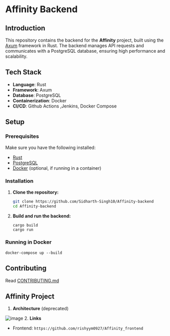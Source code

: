 # Affinity Backend

## Introduction
This repository contains the backend for the **Affinity** project, built using the [Axum](https://github.com/tokio-rs/axum) framework in Rust. The backend manages API requests and communicates with a PostgreSQL database, ensuring high performance and scalability.

## Tech Stack
- **Language**: Rust
- **Framework**: Axum
- **Database**: PostgreSQL
- **Containerization**: Docker
- **CI/CD**: Github Actions ,Jenkins, Docker Compose

## Setup

### Prerequisites
Make sure you have the following installed:
- [Rust](https://www.rust-lang.org/tools/install)
- [PostgreSQL](https://www.postgresql.org/)
- [Docker](https://www.docker.com/) (optional, if running in a container)

### Installation

1. **Clone the repository:**
   ```bash
   git clone https://github.com/Sidharth-Singh10/Affinity-backend
   cd Affinity-backend
2. **Build and run the backend:**
   ```
   cargo build
   cargo run
   ```
### Running in Docker
   ```
   docker-compose up --build
   ```
## Contributing
   Read [CONTRIBUTING.md](https://github.com/Sidharth-Singh10/Affinity-backend/blob/main/CONTRIBUTING.md)

## Affinity Project

1. **Architecture** (deprecated)
   
![image](https://github.com/user-attachments/assets/402a9b69-eccd-478b-9c0e-50810200c28d)
2. **Links**
- Frontend: `https://github.com/rishyym0927/Affinity_frontend`

